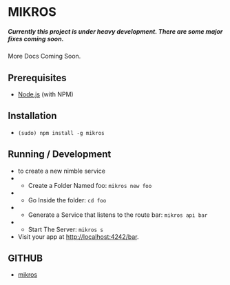
# MIKROS
##### Currently this project is under heavy development. There are some major fixes coming soon.
More Docs Coming Soon.

## Prerequisites
* [Node.js](http://nodejs.org/) (with NPM)

## Installation

* `(sudo) npm install -g mikros`

## Running / Development

*  to create a new nimble service 
*  * Create a Folder Named foo: `mikros new foo`
*  * Go Inside the folder: `cd foo`
*  * Generate a Service that listens to the route bar: `mikros api bar`
*  * Start The Server: `mikros s`
* Visit your app at [http://localhost:4242/bar](http://localhost:4242/bar).


## GITHUB
* [mikros](http://github.com/charliemitchell/mikros) 